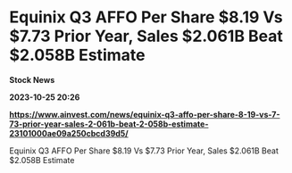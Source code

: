 # Equinix Q3 AFFO Per Share $8.19 Vs $7.73 Prior Year, Sales $2.061B Beat $2.058B Estimate
**Stock News**

**2023-10-25 20:26**

**https://www.ainvest.com/news/equinix-q3-affo-per-share-8-19-vs-7-73-prior-year-sales-2-061b-beat-2-058b-estimate-23101000ae09a250cbcd39d5/**

Equinix Q3 AFFO Per Share $8.19 Vs $7.73 Prior Year, Sales $2.061B Beat $2.058B Estimate